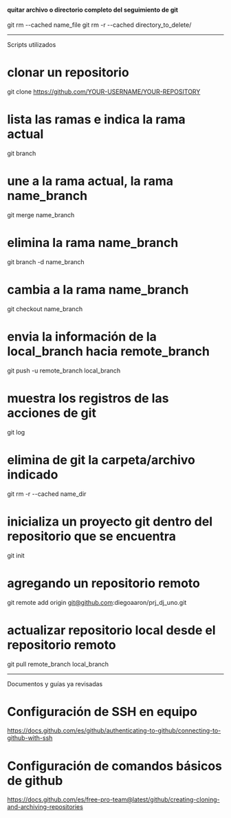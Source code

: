 #### quitar archivo o directorio completo del seguimiento de git
git rm --cached name_file
git rm -r --cached directory_to_delete/


------------------------------------------------------------------------------------------------------------------------------------------------
Scripts utilizados

# clonar un repositorio 
git clone https://github.com/YOUR-USERNAME/YOUR-REPOSITORY

# lista las ramas e indica la rama actual 
git branch 

# une a la rama actual, la rama name_branch
git merge name_branch 

# elimina la rama name_branch
git branch -d name_branch 

# cambia a la rama name_branch
git checkout name_branch 

# envia la información de la local_branch hacia remote_branch
git push -u remote_branch local_branch 

# muestra los registros de las acciones de git
git log 

# elimina de git la carpeta/archivo indicado
git rm -r --cached name_dir 

# inicializa un proyecto git dentro del repositorio que se encuentra
git init 

# agregando un repositorio remoto
git remote add origin git@github.com:diegoaaron/prj_dj_uno.git 

# actualizar repositorio local desde el repositorio remoto
git pull remote_branch local_branch


------------------------------------------------------------------------------------------------------------------------------------------------
Documentos y guías ya revisadas

# Configuración de SSH en equipo
https://docs.github.com/es/github/authenticating-to-github/connecting-to-github-with-ssh

# Configuración de comandos básicos de github
https://docs.github.com/es/free-pro-team@latest/github/creating-cloning-and-archiving-repositories


